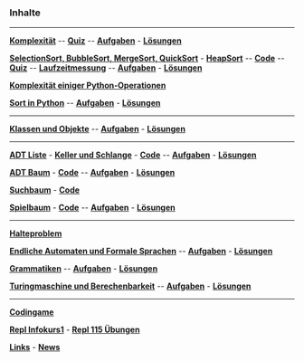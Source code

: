 


### Inhalte

___________________________________________________________________



__[Komplexität](./Komplexitaet/Folien/Komplexitaet.pdf)__ --
__[Quiz](./Komplexitaet/Quiz/index.html)__ --
__[Aufgaben](./Komplexitaet/Test/Musteraufgaben.pdf)__ -
__[Lösungen](./Komplexitaet/Test/Musteraufgaben_Loesung.pdf)__

__[SelectionSort, BubbleSort, MergeSort, QuickSort](./Sort/folien/Sort.pdf)__ -
__[HeapSort](./HeapSort/Folien/HeapSort.pdf)__ --
__[Code](https://nbviewer.jupyter.org/github/ktheu/KursNotebooks/blob/master/280_sort.ipynb)__ --
__[Quiz](./Sort/Quiz/index.html)__ --
__[Laufzeitmessung](./Sort/Quiz/laufzeitmessung.html)__ --
__[Aufgaben](./Sort/test/Musteraufgaben.pdf)__ -
__[Lösungen](./Sort/test/Musteraufgaben_Loesung.pdf)__

__[Komplexität einiger Python-Operationen](./Komplexitaet/operationen.md)__

__[Sort in Python](https://nbviewer.jupyter.org/github/ktheu/KursNotebooks/blob/master/282_sort_in_python.ipynb)__ --
__[Aufgaben](./Sort_In_Python/test/Musteraufgaben.pdf)__ -
__[Lösungen](./Sort_In_Python/test/Musteraufgaben_Loesung.pdf)__

___________________________________________________________________

__[Klassen und Objekte](https://nbviewer.jupyter.org/github/ktheu/KursNotebooks/blob/master/290_klassen.ipynb)__ --
__[Aufgaben](./Klassen/Test/Musteraufgaben.pdf)__ -
__[Lösungen](./Klassen/Test/Musteraufgaben_Loesung.pdf)__

___________________________________________________________________


__[ADT Liste](./Liste/Folien/Liste.pdf)__ -
__[Keller und Schlange](./KellerUndSchlange/Folien/KellerSchlange.pdf)__ -
__[Code](https://nbviewer.jupyter.org/github/ktheu/KursNotebooks/blob/master/300_liste.ipynb)__ --
__[Aufgaben](./Liste/Test/Musteraufgaben.pdf)__ -
__[Lösungen](./Liste/Test/Musteraufgaben_Loesung.pdf)__

__[ADT Baum](./Baum/Folien/Baum.pdf)__ -
__[Code](https://nbviewer.jupyter.org/github/ktheu/KursNotebooks/blob/master/310_Baum.ipynb)__ --
__[Aufgaben](./Baum/Test/Musteraufgaben.pdf)__ -
__[Lösungen](./Baum/Test/Musteraufgaben_Loesung.pdf)__

__[Suchbaum](./Suchbaum/Folien/Suchbaum.pdf)__ -
__[Code](https://nbviewer.jupyter.org/github/ktheu/KursNotebooks/blob/master/320_Suchbaum.ipynb)__ 

__[Spielbaum](./Spielbaum/Folien/Spielbaum.pdf)__ -
__[Code](https://nbviewer.jupyter.org/github/ktheu/KursNotebooks/blob/master/330_Spielbaum.ipynb)__ --
__[Aufgaben](./Spielbaum/Test/Musteraufgaben.pdf)__ -
__[Lösungen](./Spielbaum/Test/Musteraufgaben_Loesung.pdf)__

___________________________________________________________________


__[Halteproblem](./Halteproblem/Inhalte/halteproblem.html)__

__[Endliche Automaten und Formale Sprachen](./Automaten/Inhalte/automaten.html)__ --
__[Aufgaben](./Automaten/Test/Musteraufgaben.pdf)__ -
__[Lösungen](./Automaten/Test/Musteraufgaben_Loesung.pdf)__

__[Grammatiken](./Grammatiken/Inhalte/grammatiken.html)__ --
__[Aufgaben](./Grammatiken/Test/Musteraufgaben.pdf)__ -
__[Lösungen](./Grammatiken/Test/Musteraufgaben_Loesung.pdf)__

__[Turingmaschine und Berechenbarkeit](Turingmaschinen/Inhalte/turingmaschinen.html)__ --
__[Aufgaben](./Turingmaschinen/Test/Musteraufgaben.pdf)__ -
__[Lösungen](./Turingmaschinen/Test/Musteraufgaben_Loesung.pdf)__

-------------------------------------------------------------
__[Codingame](codingame.html)__ 

__[Repl Infokurs1](https://repl.it/classroom/invite/WvS5KA7)__ - __[Repl 115 Übungen](https://repl.it/classroom/invite/WvQZMq1)__

__[Links](links.md)__ - __[News](news.md)__ 
